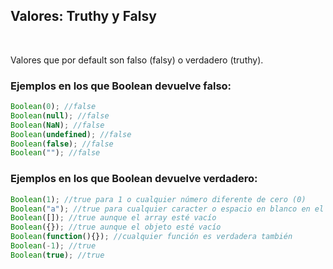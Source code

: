 ## Valores: Truthy y Falsy
<br>

Valores que por default son falso (falsy) o verdadero (truthy).
<br>

 ### Ejemplos en los que Boolean devuelve falso:
 
```jsx
Boolean(0); //false
Boolean(null); //false
Boolean(NaN); //false
Boolean(undefined); //false
Boolean(false); //false
Boolean(""); //false
```

### Ejemplos en los que Boolean devuelve verdadero:
 
```jsx
Boolean(1); //true para 1 o cualquier número diferente de cero (0)
Boolean("a"); //true para cualquier caracter o espacio en blanco en el string
Boolean([]); //true aunque el array esté vacío
Boolean({}); //true aunque el objeto esté vacío
Boolean(function(){}); //cualquier función es verdadera también
Boolean(-1); //true
Boolean(true); //true
```